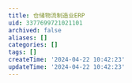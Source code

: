 ```yaml
---
title: 仓储物流制造业ERP
uid: 3377699721021101
archived: false
aliases: []
categories: []
tags: []
createTime: '2024-04-22 10:42:23'
updateTime: '2024-04-22 10:42:23'
---
```


